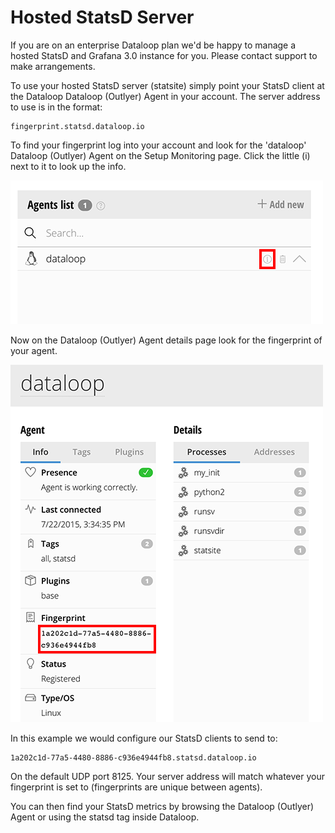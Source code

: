 # Hosted StatsD Server

If you are on an enterprise Dataloop plan we'd be happy to manage a hosted StatsD and Grafana 3.0 instance for you. Please contact support to make arrangements.

To use your hosted StatsD server (statsite) simply point your StatsD client at the Dataloop Dataloop (Outlyer) Agent in your account. The server address to use is in the format:

```
fingerprint.statsd.dataloop.io
```

To find your fingerprint log into your account and look for the 'dataloop' Dataloop (Outlyer) Agent on the Setup Monitoring page. Click the little (i) next to it to look up the info.

 
![agent](../img/agent_info_button.png)

Now on the Dataloop (Outlyer) Agent details page look for the fingerprint of your agent.

![agent fingerprint](../img/fingerprint_for_statsd.png)

In this example we would configure our StatsD clients to send to:

```
1a202c1d-77a5-4480-8886-c936e4944fb8.statsd.dataloop.io
```

On the default UDP port 8125. Your server address will match whatever your fingerprint is set to (fingerprints are unique between agents).

You can then find your StatsD metrics by browsing the Dataloop (Outlyer) Agent or using the statsd tag inside Dataloop.
